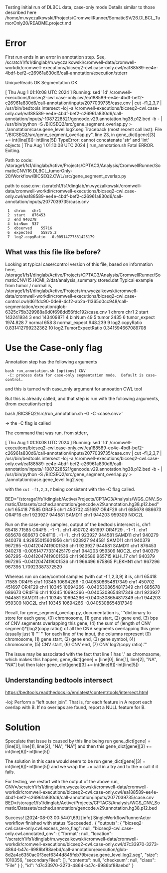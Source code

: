 Testing initial run of DLBCL data, case-only mode
Details similar to those described here
    /home/m.wyczalkowski/Projects/CromwellRunner/SomaticSV/26.DLBCL_TumorOnly20/README.project.md

# Error
First run ends in an error in annotation step.  See,
/scratch1/fs1/dinglab/m.wyczalkowski/cromwell-data/cromwell-workdir/cromwell-executions/bicseq2-cwl.case-only.cwl/ea188589-ee4e-4bdf-bef2-c26961a830d6/call-annotation/execution/stderr

UniqueReads OK
Segmentation OK

[ Thu Aug 1 01:10:08 UTC 2024 ] Running: sed '1d' /cromwell-executions/bicseq2-cwl.case-only.cwl/ea188589-ee4e-4bdf-bef2-c26961a830d6/call-annotation/inputs/2077039735/case.cnv | cut -f1,2,3,7 | /usr/bin/bedtools intersect -loj -a /cromwell-executions/bicseq2-cwl.case-only.cwl/ea188589-ee4e-4bdf-bef2-c26961a830d6/call-annotation/inputs/-1087228521/gencode.v29.annotation.hg38.p12.bed -b - | /usr/bin/python -S /BICSEQ2/src/gene_segment_overlap.py > ./annotation/case.gene_level.log2.seg
Traceback (most recent call last):
  File "/BICSEQ2/src/gene_segment_overlap.py", line 23, in <module>
    gene_dict[gene][3] += int(line[6])-int(line[5])
TypeError: cannot concatenate 'str' and 'int' objects
[ Thu Aug 1 01:10:08 UTC 2024 ] run_annotation.sh Fatal ERROR. Exiting.

Path to code:
/storage1/fs1/dinglab/Active/Projects/CPTAC3/Analysis/CromwellRunner/SomaticCNV/16.DLBCL_tumorOnly-20/Workflow/BICSEQ2.CWL/src/gene_segment_overlap.py

path to case.cnv:
/scratch1/fs1/dinglab/m.wyczalkowski/cromwell-data/cromwell-workdir/cromwell-executions/bicseq2-cwl.case-only.cwl/ea188589-ee4e-4bdf-bef2-c26961a830d6/call-annotation/inputs/2077039735/case.cnv

     1	chrom	chr1
     2	start	876453
     3	end	940278
     4	binNum	537
     5	observed	55716
     6	expected	55875.2
     7	log2.copyRatio	-0.00514777331425179

## What was this file like before?  
Looking at typical case/control version of this file, based on information here,
    /storage1/fs1/dinglab/Active/Projects/CPTAC3/Analysis/CromwellRunner/SomaticCNV/15.HCMI_2/dat/analysis_summary.stored.dat
Typical example from tumor / normal is,
    /storage1/fs1/dinglab/Active/Projects/m.wyczalkowski/cromwell-data/cromwell-workdir/cromwell-executions/bicseq2-cwl.case-control.cwl/d61fdc90-0de9-4cf2-ab2a-11365d0cc948/call-segmentation/execution/glob-6325c75b329988a6d0f698dd56fdc192/case.cnv
     1	chrom	chr1
     2	start	143241934
     3	end	143409871
     4	binNum	49
     5	tumor	2435
     6	tumor_expect	1974.828
     7	normal	658
     8	normal_expect	948.239
     9	log2.copyRatio	0.831412799232362
    10	log2.TumorExpectRatio	0.341594667089708


# Use the Case-only flag
Annotation step has the following arguments
```
bash run_annotation.sh [options] CNV
 -C: process data for case-only segmentation mode.  Default is case-control.
```
and this is turned with case_only argument for annoation CWL tool

But this is already called, and that step is run with the following arguments, (from execution/script)

bash /BICSEQ2/src/run_annotation.sh -G <BED> -C <case.cnv>'

-> the -C flag is called

The command that was run, from stderr,

[ Thu Aug 1 01:10:08 UTC 2024 ] Running: sed '1d' /cromwell-executions/bicseq2-cwl.case-only.cwl/ea188589-ee4e-4bdf-bef2-c26961a830d6/call-annotation/inputs/2077039735/case.cnv | cut -f1,2,3,7 | /usr/bin/bedtools intersect -loj -a /cromwell-executions/bicseq2-cwl.case-only.cwl/ea188589-ee4e-4bdf-bef2-c26961a830d6/call-annotation/inputs/-1087228521/gencode.v29.annotation.hg38.p12.bed -b - | /usr/bin/python -S /BICSEQ2/src/gene_segment_overlap.py > ./annotation/case.gene_level.log2.seg

with the `cut -f1,2,3,7` being consistent with the -C flag called.

BED="/storage1/fs1/dinglab/Active/Projects/CPTAC3/Analysis/WGS_CNV_Somatic/Datasets/cached.annotation/gencode.v29.annotation.hg38.p12.bed"
chr1    65418   71585   OR4F5
chr1    450702  451697  OR4F29
chr1    685678  686673  OR4F16
chr1    923927  944581  SAMD11
chr1    944203  959309  NOC2L


Run on the case-only samples, output of the bedtools intersect is,
chr1	65418	71585	OR4F5	.	-1	-1	.
chr1	450702	451697	OR4F29	.	-1	-1	.
chr1	685678	686673	OR4F16	.	-1	-1	.
chr1	923927	944581	SAMD11	chr1	940279	940378	4.92855015601956
chr1	923927	944581	SAMD11	chr1	940379	967295	-0.0412047419001536
chr1	923927	944581	SAMD11	chr1	876453	940278	-0.00514777331425179
chr1	944203	959309	NOC2L	chr1	940379	967295	-0.0412047419001536
chr1	960586	965715	KLHL17	chr1	940379	967295	-0.0412047419001536
chr1	966496	975865	PLEKHN1	chr1	967296	967395	1.70923387372529

Whereas run on case/control samples (with cut -f 1,2,3,9) it is,
chr1	65418	71585	OR4F5	chr1	10345	10694266	-0.0405308654817349
chr1	450702	451697	OR4F29	chr1	10345	10694266	-0.0405308654817349
chr1	685678	686673	OR4F16	chr1	10345	10694266	-0.0405308654817349
chr1	923927	944581	SAMD11	chr1	10345	10694266	-0.0405308654817349
chr1	944203	959309	NOC2L	chr1	10345	10694266	-0.0405308654817349

Recall, for gene_segment_overlap.py, documentation is,
'''dictionary to store for each gene, (0) chromosome, (1) gene start, (2) gene end, (3) bps of CNV segments overlapping this gene, (4) the sum of (length of CNV segment)\*(log2(copy ratio)) of all the CNV segments overlapping this gene (usually just 1) '''
'''for each line of the input, the columns represent (0) chromosome, (1) gene start, (2) gene end, (3) gene symbol, (4) chromosome, (5) CNV start, (6) CNV end, (7) CNV log2(copy ratio).'''

The issue may be associated with the fact that line 1 has '.' as chromosome, which makes this happen,
          gene_dict[gene] = [line[0], line[1], line[2], "NA", "NA"]
but then later
          gene_dict[gene][3] += int(line[6])-int(line[5])

## Understanding bedtools intersect

https://bedtools.readthedocs.io/en/latest/content/tools/intersect.html

-loj: Perform a “left outer join”. That is, for each feature in A report each overlap with B. If no overlaps are found, report a NULL feature for B.

# Solution

Speculate that issue is caused by this line being run
    gene_dict[gene] = [line[0], line[1], line[2], "NA", "NA"]
and then this
    gene_dict[gene][3] += int(line[6])-int(line[5]) 

The solution in this case would seem to be run 
    gene_dict[gene][3] = int(line[6])-int(line[5]) 
and we wrap the += call in a try and to the = call if it fails.

For testing, we restart with the output of the above run, 
CNV=/scratch1/fs1/dinglab/m.wyczalkowski/cromwell-data/cromwell-workdir/cromwell-executions/bicseq2-cwl.case-only.cwl/ea188589-ee4e-4bdf-bef2-c26961a830d6/call-annotation/inputs/2077039735/case.cnv
BED=/storage1/fs1/dinglab/Active/Projects/CPTAC3/Analysis/WGS_CNV_Somatic/Datasets/cached.annotation/gencode.v29.annotation.hg38.p12.bed

Success!
[2024-08-03 00:54:01,69] [info] SingleWorkflowRunnerActor workflow finished with status 'Succeeded'.
{
  "outputs": {
    "bicseq2-cwl.case-only.cwl.excess_zero_flag": null,
    "bicseq2-cwl.case-only.cwl.annotated_cnv": {
      "format": null,
      "location": "/scratch1/fs1/dinglab/m.wyczalkowski/cromwell-data/cromwell-workdir/cromwell-executions/bicseq2-cwl.case-only.cwl/d7c33970-3273-4864-b47c-6986bf88aebd/call-annotation/execution/glob-8d2a4c6350ac0f3eef6344d845feb79b/case.gene_level.log2.seg",
      "size": 1010356,
      "secondaryFiles": [],
      "contents": null,
      "checksum": null,
      "class": "File"
    }
  },
  "id": "d7c33970-3273-4864-b47c-6986bf88aebd"
}
